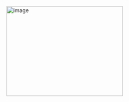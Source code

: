 <img width="303" height="235" alt="image" src="https://github.com/user-attachments/assets/cb54e2d8-8db6-4688-81ab-c61430b7645b" />
